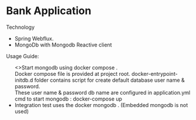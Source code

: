 # Bank Application

<p> Technology </p>
<ul>
  <li>Spring Webflux.</li>
  <li>MongoDb with Mongodb Reactive client</li>
</ul>

<p> Usage Guide: </p>
<ul>
  <>Start mongodb using docker compose . <br/> Docker compose file is provided at project root.
     docker-entrypoint-initdb.d folder contains script for create default database user name & password.<br/>
     These user name & password db name are configured in application.yml <br/>
     cmd to start mongodb : docker-compose up 
  </li>
  <li> Integration test uses the docker mongodb . (Embedded mongodb is not used)</li>
</ul>
   


   
